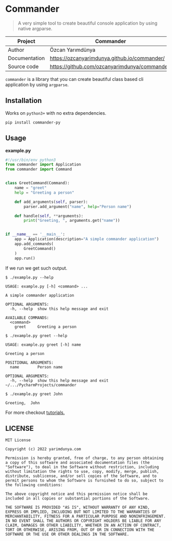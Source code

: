 # Commander

> A very simple tool to create beautiful console application by using native argparse.

| Project       | Commander                                     |
|---------------|-----------------------------------------------|
| Author        | Özcan Yarımdünya                              |
| Documentation | https://ozcanyarimdunya.github.io/commander/  |
| Source code   | https://github.com/ozcanyarimdunya/commander/ |

`commander` is a library that you can create beautiful class based cli application by using `argparse`.

## Installation

Works on `python3+` with no extra dependencies.

```shell
pip install commander-py
```

## Usage

**example.py**

```python
#!/usr/bin/env python3
from commander import Application
from commander import Command


class GreetCommand(Command):
    name = "greet"
    help = "Greeting a person"

    def add_arguments(self, parser):
        parser.add_argument("name", help="Person name")

    def handle(self, **arguments):
        print("Greeting, ", arguments.get("name"))


if __name__ == '__main__':
    app = Application(description="A simple commander application")
    app.add_commands(
        GreetCommand()
    )
    app.run()
```

If we run we get such output.

```shell
$ ./example.py --help
```

```text
USAGE: example.py [-h] <command> ...

A simple commander application

OPTIONAL ARGUMENTS:
  -h, --help  show this help message and exit

AVAILABLE COMMANDS:
  <command>
    greet     Greeting a person
```

```shell
$ ./example.py greet --help
```

```text
USAGE: example.py greet [-h] name

Greeting a person

POSITIONAL ARGUMENTS:
  name        Person name

OPTIONAL ARGUMENTS:
  -h, --help  show this help message and exit
~/.../PycharmProjects/commander
```

```shell
$ ./example.py greet John
```

```text
Greeting,  John
```

For more checkout [tutorials.](https://ozcanyarimdunya.github.io/commander/tutorial/)

## LICENSE

```text
MIT License

Copyright (c) 2022 yarimdunya.com

Permission is hereby granted, free of charge, to any person obtaining a copy of this software and associated documentation files (the "Software"), to deal in the Software without restriction, including without limitation the rights to use, copy, modify, merge, publish, distribute, sublicense, and/or sell copies of the Software, and to permit persons to whom the Software is furnished to do so, subject to the following conditions:

The above copyright notice and this permission notice shall be included in all copies or substantial portions of the Software.

THE SOFTWARE IS PROVIDED "AS IS", WITHOUT WARRANTY OF ANY KIND, EXPRESS OR IMPLIED, INCLUDING BUT NOT LIMITED TO THE WARRANTIES OF MERCHANTABILITY, FITNESS FOR A PARTICULAR PURPOSE AND NONINFRINGEMENT. IN NO EVENT SHALL THE AUTHORS OR COPYRIGHT HOLDERS BE LIABLE FOR ANY CLAIM, DAMAGES OR OTHER LIABILITY, WHETHER IN AN ACTION OF CONTRACT, TORT OR OTHERWISE, ARISING FROM, OUT OF OR IN CONNECTION WITH THE SOFTWARE OR THE USE OR OTHER DEALINGS IN THE SOFTWARE.

```
